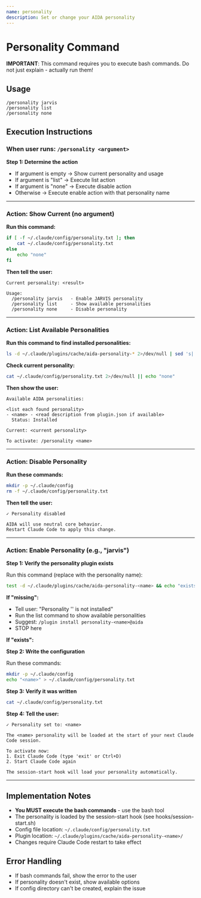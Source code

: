 ```yaml
---
name: personality
description: Set or change your AIDA personality
---
```


# Personality Command

**IMPORTANT**: This command requires you to execute bash commands. Do not just explain - actually run them!

## Usage
```
/personality jarvis
/personality list
/personality none
```

## Execution Instructions

### When user runs: `/personality <argument>`

**Step 1: Determine the action**

- If argument is empty → Show current personality and usage
- If argument is "list" → Execute list action
- If argument is "none" → Execute disable action
- Otherwise → Execute enable action with that personality name

---

### Action: Show Current (no argument)

**Run this command:**
```bash
if [ -f ~/.claude/config/personality.txt ]; then
    cat ~/.claude/config/personality.txt
else
    echo "none"
fi
```

**Then tell the user:**
```
Current personality: <result>

Usage:
  /personality jarvis   - Enable JARVIS personality
  /personality list     - Show available personalities  
  /personality none     - Disable personality
```

---

### Action: List Available Personalities

**Run this command to find installed personalities:**
```bash
ls -d ~/.claude/plugins/cache/aida-personality-* 2>/dev/null | sed 's|.*/aida-personality-||'
```

**Check current personality:**
```bash
cat ~/.claude/config/personality.txt 2>/dev/null || echo "none"
```

**Then show the user:**
```
Available AIDA personalities:

<list each found personality>
- <name> - <read description from plugin.json if available>
  Status: Installed

Current: <current personality>

To activate: /personality <name>
```

---

### Action: Disable Personality

**Run these commands:**
```bash
mkdir -p ~/.claude/config
rm -f ~/.claude/config/personality.txt
```

**Then tell the user:**
```
✓ Personality disabled

AIDA will use neutral core behavior.
Restart Claude Code to apply this change.
```

---

### Action: Enable Personality (e.g., "jarvis")

**Step 1: Verify the personality plugin exists**

Run this command (replace <name> with the personality name):
```bash
test -d ~/.claude/plugins/cache/aida-personality-<name> && echo "exists" || echo "missing"
```

**If "missing":**
- Tell user: "Personality '<name>' is not installed"
- Run the list command to show available personalities
- Suggest: `/plugin install personality-<name>@aida`
- STOP here

**If "exists":**

**Step 2: Write the configuration**

Run these commands:
```bash
mkdir -p ~/.claude/config
echo "<name>" > ~/.claude/config/personality.txt
```

**Step 3: Verify it was written**
```bash
cat ~/.claude/config/personality.txt
```

**Step 4: Tell the user:**
```
✓ Personality set to: <name>

The <name> personality will be loaded at the start of your next Claude Code session.

To activate now:
1. Exit Claude Code (type 'exit' or Ctrl+D)
2. Start Claude Code again

The session-start hook will load your personality automatically.
```

---

## Implementation Notes

- **You MUST execute the bash commands** - use the bash tool
- The personality is loaded by the session-start hook (see hooks/session-start.sh)
- Config file location: `~/.claude/config/personality.txt`
- Plugin location: `~/.claude/plugins/cache/aida-personality-<name>/`
- Changes require Claude Code restart to take effect

## Error Handling

- If bash commands fail, show the error to the user
- If personality doesn't exist, show available options
- If config directory can't be created, explain the issue
